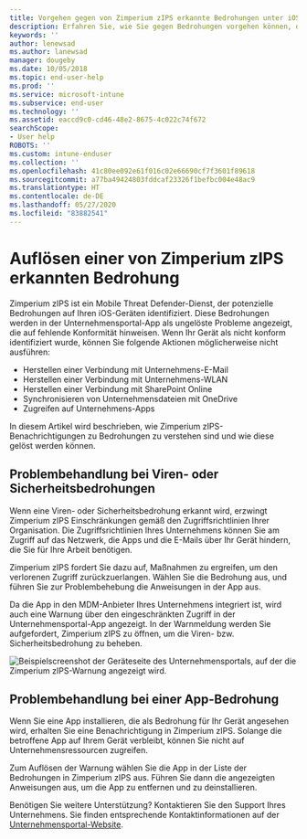 ```yaml
---
title: Vorgehen gegen von Zimperium zIPS erkannte Bedrohungen unter iOS | Microsoft-Dokumentation
description: Erfahren Sie, wie Sie gegen Bedrohungen vorgehen können, die auf Ihrem iOS-Gerät gefunden wurden.
keywords: ''
author: lenewsad
ms.author: lanewsad
manager: dougeby
ms.date: 10/05/2018
ms.topic: end-user-help
ms.prod: ''
ms.service: microsoft-intune
ms.subservice: end-user
ms.technology: ''
ms.assetid: eaccd9c0-cd46-48e2-8675-4c022c74f672
searchScope:
- User help
ROBOTS: ''
ms.custom: intune-enduser
ms.collection: ''
ms.openlocfilehash: 41c80ee092e61f016c02e66690cf7f3601f89618
ms.sourcegitcommit: a77ba49424803fddcaf23326f1befbc004e48ac9
ms.translationtype: HT
ms.contentlocale: de-DE
ms.lasthandoff: 05/27/2020
ms.locfileid: "83882541"
---
```

# <a name="resolve-a-threat-found-by-zimperium-zips"></a>Auflösen einer von Zimperium zIPS erkannten Bedrohung

Zimperium zIPS ist ein Mobile Threat Defender-Dienst, der potenzielle Bedrohungen auf Ihren iOS-Geräten identifiziert. Diese Bedrohungen werden in der Unternehmensportal-App als ungelöste Probleme angezeigt, die auf fehlende Konformität hinweisen. Wenn Ihr Gerät als nicht konform identifiziert wurde, können Sie folgende Aktionen möglicherweise nicht ausführen:

* Herstellen einer Verbindung mit Unternehmens-E-Mail
* Herstellen einer Verbindung mit Unternehmens-WLAN
* Herstellen einer Verbindung mit SharePoint Online
* Synchronisieren von Unternehmensdateien mit OneDrive
* Zugreifen auf Unternehmens-Apps

In diesem Artikel wird beschrieben, wie Zimperium zIPS-Benachrichtigungen zu Bedrohungen zu verstehen sind und wie diese gelöst werden können. 

## <a name="troubleshoot-virus-or-security-threat"></a>Problembehandlung bei Viren- oder Sicherheitsbedrohungen  
Wenn eine Viren- oder Sicherheitsbedrohung erkannt wird, erzwingt Zimperium zIPS Einschränkungen gemäß den Zugriffsrichtlinien Ihrer Organisation. Die Zugriffsrichtlinien Ihres Unternehmens können Sie am Zugriff auf das Netzwerk, die Apps und die E-Mails über Ihr Gerät hindern, die Sie für Ihre Arbeit benötigen.  

Zimperium zIPS fordert Sie dazu auf, Maßnahmen zu ergreifen, um den verlorenen Zugriff zurückzuerlangen. Wählen Sie die Bedrohung aus, und führen Sie zur Problembehebung die Anweisungen in der App aus.

Da die App in den MDM-Anbieter Ihres Unternehmens integriert ist, wird auch eine Warnung über den eingeschränkten Zugriff in der Unternehmensportal-App angezeigt. In der Warnmeldung werden Sie aufgefordert, Zimperium zIPS zu öffnen, um die Viren- bzw. Sicherheitsbedrohung zu beheben.  

  ![Beispielscreenshot der Geräteseite des Unternehmensportals, auf der die Zimperium zIPS-Warnung angezeigt wird.](./media/CP-lookout-virus-banner-1808.png)  
  
## <a name="troubleshoot-an-app-threat"></a>Problembehandlung bei einer App-Bedrohung

Wenn Sie eine App installieren, die als Bedrohung für Ihr Gerät angesehen wird, erhalten Sie eine Benachrichtigung in Zimperium zIPS. Solange die betroffene App auf Ihrem Gerät verbleibt, können Sie nicht auf Unternehmensressourcen zugreifen.  

Zum Auflösen der Warnung wählen Sie die App in der Liste der Bedrohungen in Zimperium zIPS aus. Führen Sie dann die angezeigten Anweisungen aus, um die App zu entfernen und zu deinstallieren.  

Benötigen Sie weitere Unterstützung? Kontaktieren Sie den Support Ihres Unternehmens. Sie finden entsprechende Kontaktinformationen auf der [Unternehmensportal-Website](https://go.microsoft.com/fwlink/?linkid=2010980).   
